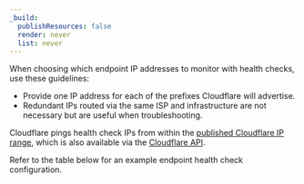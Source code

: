 ```yaml
---
_build:
  publishResources: false
  render: never
  list: never
---
```


When choosing which endpoint IP addresses to monitor with health checks, use these guidelines:

- Provide one IP address for each of the prefixes Cloudflare will advertise.
- Redundant IPs routed via the same ISP and infrastructure are not necessary but are useful when troubleshooting.

Cloudflare pings health check IPs from within the [published Cloudflare IP range](https://www.cloudflare.com/ips/), which is also available via the [Cloudflare API](https://developers.cloudflare.com/api/operations/cloudflare-i-ps-cloudflare-ip-details).

Refer to the table below for an example endpoint health check configuration.